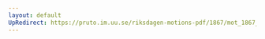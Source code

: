```yaml
---
layout: default
UpRedirect: https://pruto.im.uu.se/riksdagen-motions-pdf/1867/mot_1867__ak__36/mot_1867__ak__36-002.pdf
---
```

